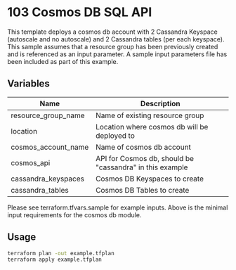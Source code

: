# 103 Cosmos DB SQL API 
This template deploys a cosmos db account with 2 Cassandra Keyspace (autoscale and no autoscale) and 2 Cassandra tables (per each keyspace). This sample assumes that a resource group has been previously created and is referenced as an input parameter. A sample input parameters file has been included as part of this example.

## Variables 
| Name | Description |
|-|-|
| resource_group_name | Name of existing resource group |
| location | Location where cosmos db will be deployed to | 
| cosmos_account_name | Name of cosmos db account | 
| cosmos_api | API for Cosmos db, should be "cassandra" in this example | 
| cassandra_keyspaces | Cosmos DB Keyspaces to create | 
| cassandra_tables | Cosmos DB Tables to create | 

Please see terraform.tfvars.sample for example inputs. Above is the minimal input requirements for the cosmos db module. 

## Usage
```bash
terraform plan -out example.tfplan
terraform apply example.tfplan
```
